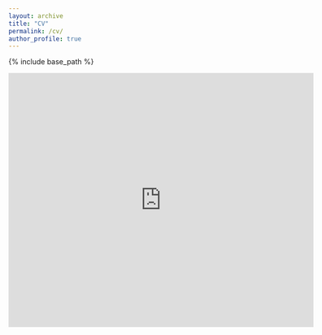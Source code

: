 ```yaml
---
layout: archive
title: "CV"
permalink: /cv/
author_profile: true
---
```


{% include base_path %}



<embed src="https://gerbenzaagsma.github.io/files/Zaagsma-CV-20230927.pdf" type="application/pdf" width="600px" height="500px" />

